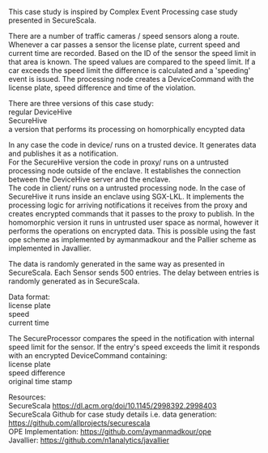 This case study is inspired by Complex Event Processing case study presented in SecureScala.  

There are a number of traffic cameras / speed sensors along a route. Whenever a car passes a sensor the license plate, current speed and current time are recorded. 
Based on the ID of the sensor the speed limit in that area is known. The speed values are compared to the speed limit. If a car exceeds the speed limit the difference is calculated and a 'speeding' event is issued. The processing node creates a DeviceCommand with the license plate, speed difference and time of the violation.  

There are three versions of this case study:  
	regular DeviceHive  
	SecureHive  
	a version that performs its processing on homorphically encypted data


In any case the code in device/ runs on a trusted device. It generates data and publishes it as a notification.    
For the SecureHive version the code in proxy/ runs on a untrusted processing node outside of the enclave. It establishes the connection between the DeviceHive server and the enclave.   
The code in client/ runs on a untrusted processing node. In the case of SecureHive it runs inside an enclave using SGX-LKL. It implements the processing logic for arriving notifications it receives from the proxy and creates encrypted commands that it passes to the proxy to publish. In the homomorphic version it runs in untrusted user space as normal, however it performs the operations on encrypted data. This is possible using the fast ope scheme as implemented by aymanmadkour and the Pallier scheme as implemented in Javallier. 

The data is randomly generated in the same way as presented in SecureScala. 
Each Sensor sends 500 entries. The delay between entries is randomly generated as in SecureScala.   

Data format:  
	license plate    
	speed    
	current time  

The SecureProcessor compares the speed in the notification with internal speed limit for the sensor. If the entry's speed exceeds the limit it responds with an encrypted DeviceCommand containing:  
	license plate    
	speed difference  
	original time stamp  


Resources:    
SecureScala https://dl.acm.org/doi/10.1145/2998392.2998403     
SecureScala Github for case study details i.e. data generation: https://github.com/allprojects/securescala     
OPE Implementation: https://github.com/aymanmadkour/ope     
Javallier: 	https://github.com/n1analytics/javallier     
